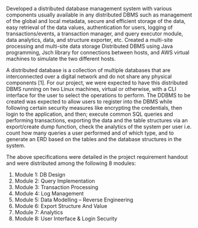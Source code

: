 Developed a distributed database management system with various components usually available in any distributed DBMS such as management of the global and local metadata, secure and efficient storage of the data, easy retrieval of the data values, authentication for users, logging of transactions/events, a transaction manager, and query executor module, data analytics, data, and structure exporter, etc. Created a multi-site processing and multi-site data storage Distributed DBMS using Java programming, Jsch library for connections between hosts, and AWS virtual machines to simulate the two different hosts.

A distributed database is a collection of multiple databases that are interconnected over a digital
network and do not share any physical components [1]. For our project, we were expected to have
this distributed DBMS running on two Linux machines, virtual or otherwise, with a CLI interface
for the user to select the operations to perform.
The DDBMS to be created was expected to allow users to register into the DBMS while following
certain security measures like encrypting the credentials, then login to the application, and then;
execute common SQL queries and performing transactions, exporting the data and the table
structures via an export/create dump function, check the analytics of the system per user i.e. count
how many queries a user performed and of which type, and to generate an ERD based on the tables
and the database structures in the system.

The above specifications were detailed in the project requirement handout and were distributed
among the following 8 modules:
1. Module 1: DB Design
2. Module 2: Query Implementation
3. Module 3: Transaction Processing
4. Module 4: Log Management
5. Module 5: Data Modelling – Reverse Engineering
6. Module 6: Export Structure And Value
7. Module 7: Analytics
8. Module 8: User Interface & Login Security
